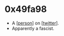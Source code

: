 # 0x49fa98
- A [[person]] on [[twitter]].
- Apparently a fascist.

[//begin]: # "Autogenerated link references for markdown compatibility"
[person]: person "Person"
[twitter]: twitter "Twitter"
[//end]: # "Autogenerated link references"